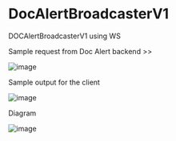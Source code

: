 # DocAlertBroadcasterV1
DOCAlertBroadcasterV1 using WS

Sample request from Doc Alert backend >>

![image](https://user-images.githubusercontent.com/47299475/193419991-24cfbf3b-0255-4289-b22c-aacd1c4ce5e9.png)


Sample output for the client

![image](https://user-images.githubusercontent.com/47299475/193420029-1d64aadd-f6f4-47e5-b570-c92a67c03c98.png)

Diagram

![image](https://user-images.githubusercontent.com/47299475/193424268-5ec70d09-793d-4ebf-88be-a9fbfe899e17.png)



